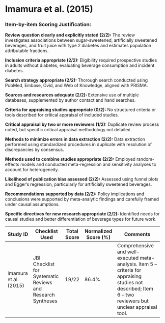 # Imamura et al. (2015)

### Item-by-item Scoring Justification:

**Review question clearly and explicitly stated (2/2):** The review investigates associations between sugar-sweetened, artificially sweetened beverages, and fruit juice with type 2 diabetes and estimates population attributable fractions.

**Inclusion criteria appropriate (2/2):** Eligibility required prospective studies in adults without diabetes, evaluating beverage consumption and incident diabetes.

**Search strategy appropriate (2/2):** Thorough search conducted using PubMed, Embase, Ovid, and Web of Knowledge, aligned with PRISMA.

**Sources and resources adequate (2/2):** Extensive use of multiple databases, supplemented by author contact and hand searches.

**Criteria for appraising studies appropriate (0/2):** No structured criteria or tools described for critical appraisal of included studies.

**Critical appraisal by two or more reviewers (1/2):** Duplicate review process noted, but specific critical appraisal methodology not detailed.

**Methods to minimize errors in data extraction (2/2):** Data extraction performed using standardized procedures in duplicate with resolution of discrepancies by consensus.

**Methods used to combine studies appropriate (2/2):** Employed random-effects models and conducted meta-regression and sensitivity analyses to account for heterogeneity.

**Likelihood of publication bias assessed (2/2):** Assessed using funnel plots and Egger’s regression, particularly for artificially sweetened beverages.

**Recommendations supported by data (2/2):** Policy implications and conclusions were supported by meta-analytic findings and carefully framed under causal assumptions.

**Specific directives for new research appropriate (2/2):** Identified needs for causal studies and better differentiation of beverage types for future work.

| Study ID | Checklist Used | Total Score | Normalized Score (%) | Comments |
| --- | --- | --- | --- | --- |
| Imamura et al. (2015) | JBI Checklist for Systematic Reviews and Research Syntheses | 19/22 | 86.4% | Comprehensive and well-executed meta-analysis. Item 5 – criteria for appraising studies not described; Item 6 – two reviewers but unclear appraisal tool. |
